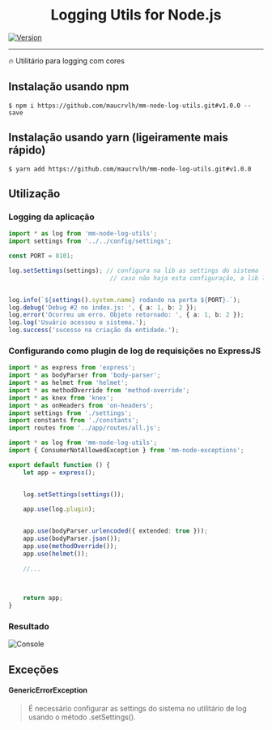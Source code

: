 <h1 align="center">Logging Utils for Node.js</h1>

[![Version](https://img.shields.io/badge/Versão-v1.0.0-green.svg)](https://github.com/maucrvlh)

---

:fire: Utilitário para logging com cores

## Instalação usando npm
   
```
$ npm i https://github.com/maucrvlh/mm-node-log-utils.git#v1.0.0 --save
```

## Instalação usando yarn (ligeiramente mais rápido)
   
```
$ yarn add https://github.com/maucrvlh/mm-node-log-utils.git#v1.0.0
```

## Utilização

### Logging da aplicação

```typescript
import * as log from 'mm-node-log-utils';
import settings from '../../config/settings';

const PORT = 8101;

log.setSettings(settings); // configura na lib as settings do sistema
                            // caso não haja esta configuração, a lib lançará um GenericErrorException


log.info(`${settings().system.name} rodando na porta ${PORT}.`);
log.debug('Debug #2 no index.js: ', { a: 1, b: 2 });
log.error('Ocorreu um erro. Objeto retornado: ', { a: 1, b: 2 });
log.log('Usuário acessou o sistema.');
log.success('sucesso na criação da entidade.');

```

### Configurando como plugin de log de requisições no ExpressJS 

```typescript
import * as express from 'express';
import * as bodyParser from 'body-parser';
import * as helmet from 'helmet';
import * as methodOverride from 'method-override';
import * as knex from 'knex';
import * as onHeaders from 'on-headers';
import settings from './settings';
import constants from './constants';
import routes from '../app/routes/all.js';

import * as log from 'mm-node-log-utils';
import { ConsumerNotAllowedException } from 'mm-node-exceptions';

export default function () {
    let app = express();


    log.setSettings(settings());

    app.use(log.plugin);

    
    app.use(bodyParser.urlencoded({ extended: true }));    
    app.use(bodyParser.json());
    app.use(methodOverride());
    app.use(helmet());
    
    //...

    

    return app;
}

```


### Resultado

![Console](https://github.com/mm-node-log-utils/raw/master/log.png "console")


## Exceções

#### GenericErrorException
>É necessário configurar as settings do sistema no utilitário de log usando o método .setSettings().